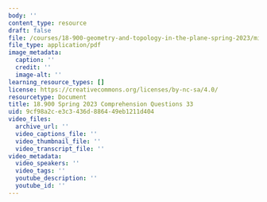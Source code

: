 ```yaml
---
body: ''
content_type: resource
draft: false
file: /courses/18-900-geometry-and-topology-in-the-plane-spring-2023/mit18_900s23_q33.pdf
file_type: application/pdf
image_metadata:
  caption: ''
  credit: ''
  image-alt: ''
learning_resource_types: []
license: https://creativecommons.org/licenses/by-nc-sa/4.0/
resourcetype: Document
title: 18.900 Spring 2023 Comprehension Questions 33
uid: 9cf98a2c-e3c3-436d-8864-49eb1211d404
video_files:
  archive_url: ''
  video_captions_file: ''
  video_thumbnail_file: ''
  video_transcript_file: ''
video_metadata:
  video_speakers: ''
  video_tags: ''
  youtube_description: ''
  youtube_id: ''
---
```

